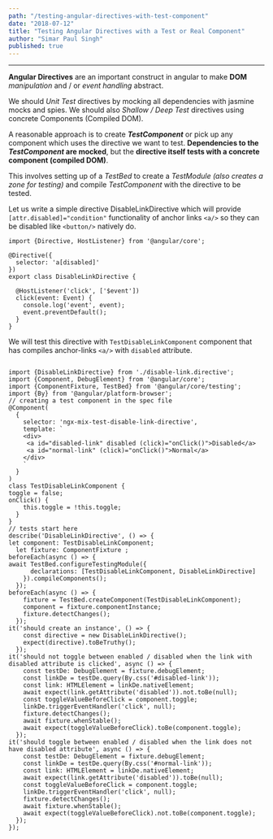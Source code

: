 ```yaml
---
path: "/testing-angular-directives-with-test-component"
date: "2018-07-12"
title: "Testing Angular Directives with a Test or Real Component"
author: "Simar Paul Singh"
published: true
---
```


* * *

**Angular Directives** are an important construct in angular to make **DOM** _manipulation_ and / or _event handling_ abstract.

We should _Unit Test_ directives by mocking all dependencies with jasmine mocks and spies. We should also _Shallow / Deep Test_ directives using concrete Components (Compiled DOM). 

A reasonable approach is to create **_TestComponent_** or pick up any component which uses the directive we want to test. **Dependencies to the _TestComponent_ are mocked**, but the **directive itself tests with a concrete component (compiled DOM)**. 

This involves setting up of a _TestBed_ to create a _TestModule (also creates a zone for testing)_ and compile _TestComponent_ with the directive to be tested.


Let us write a simple directive DisableLinkDirective which will provide `[attr.disabled]="condition"` functionality of anchor links `<a/>` so they can be disabled like `<button/>` natively do.

```
import {Directive, HostListener} from '@angular/core';

@Directive({
  selector: 'a[disabled]'
})
export class DisableLinkDirective {

  @HostListener('click', ['$event'])
  click(event: Event) {
    console.log('event', event);
    event.preventDefault();
  }
}
```

We will test this directive with `TestDisableLinkComponent` component that has compiles anchor-links `<a/>` with `disabled` attribute.

```

import {DisableLinkDirective} from './disable-link.directive';
import {Component, DebugElement} from '@angular/core';
import {ComponentFixture, TestBed} from '@angular/core/testing';
import {By} from '@angular/platform-browser';
// creating a test component in the spec file
@Component(
  {
    selector: 'ngx-mix-test-disable-link-directive',
    template: `
    <div>
     <a id="disabled-link" disabled (click)="onClick()">Disabled</a>
     <a id="normal-link" (click)="onClick()">Normal</a>
    </div>
    `
  }
)
class TestDisableLinkComponent {
toggle = false;
onClick() {
    this.toggle = !this.toggle;
  }
}
// tests start here
describe('DisableLinkDirective', () => {
let component: TestDisableLinkComponent;
  let fixture: ComponentFixture ;
beforeEach(async () => {
await TestBed.configureTestingModule({
      declarations: [TestDisableLinkComponent, DisableLinkDirective]
    }).compileComponents();
  });
beforeEach(async () => {
    fixture = TestBed.createComponent(TestDisableLinkComponent);
    component = fixture.componentInstance;
    fixture.detectChanges();
  });
it('should create an instance', () => {
    const directive = new DisableLinkDirective();
    expect(directive).toBeTruthy();
  });
it('should not toggle between enabled / disabled when the link with disabled attribute is clicked', async () => {
    const testDe: DebugElement = fixture.debugElement;
    const linkDe = testDe.query(By.css('#disabled-link'));
    const link: HTMLElement = linkDe.nativeElement;
    await expect(link.getAttribute('disabled')).not.toBe(null);
    const toggleValueBeforeClick = component.toggle;
    linkDe.triggerEventHandler('click', null);
    fixture.detectChanges();
    await fixture.whenStable();
    await expect(toggleValueBeforeClick).toBe(component.toggle);
  });
it('should toggle between enabled / disabled when the link does not have disabled attribute', async () => {
    const testDe: DebugElement = fixture.debugElement;
    const linkDe = testDe.query(By.css('#normal-link'));
    const link: HTMLElement = linkDe.nativeElement;
    await expect(link.getAttribute('disabled')).toBe(null);
    const toggleValueBeforeClick = component.toggle;
    linkDe.triggerEventHandler('click', null);
    fixture.detectChanges();
    await fixture.whenStable();
    await expect(toggleValueBeforeClick).not.toBe(component.toggle);
  });
});

```



